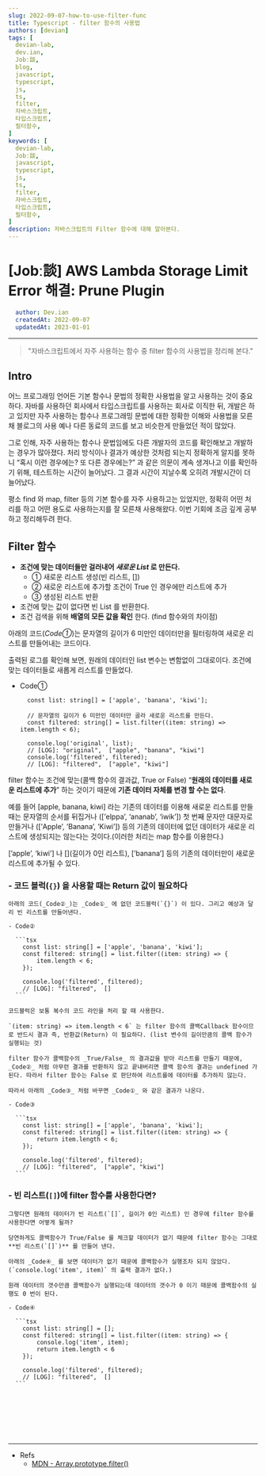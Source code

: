 ```yaml
---
slug: 2022-09-07-how-to-use-filter-func
title: Typescript - filter 함수의 사용법 
authors: [devian]
tags: [
  devian-lab, 
  dev.ian,
  Jobː談,
  blog,
  javascript,
  typescript,
  js,
  ts,
  filter,
  자바스크립트,
  타입스크립트,
  필터함수,
]
keywords: [
  devian-lab,
  Jobː談,
  javascript,
  typescript,
  js,
  ts,
  filter,
  자바스크립트,
  타입스크립트,
  필터함수,
]
description: 자바스크립트의 Filter 함수에 대해 알아본다.
---
```


<!--title -->
# [Jobː談] AWS Lambda Storage Limit Error 해결: Prune Plugin
<!--//title -->

<!-- 
```json
{
  "author": "Dev.ian",
  "createdAt": "2022-09-07",
  "updatedAt": "2023-01-01"
}
``` 
-->

```yaml
  author: Dev.ian
  createdAt: 2022-09-07
  updatedAt: 2023-01-01
```

---

> "자바스크립트에서 자주 사용하는 함수 중 filter 함수의 사용법을 정리해 본다."

<!-- truncate -->

## Intro

  어느 프로그래밍 언어든 기본 함수나 문법의 정확한 사용법을 알고 사용하는 것이 중요하다. 자바를 사용하던 회사에서 타입스크립트를 사용하는 회사로 이직한 뒤, 개발은 하고 있지만 자주 사용하는 함수나 프로그래밍 문법에 대한 정확한 이해와 사용법을 모른채 블로그의 사용 예나 다른 동료의 코드를 보고 비슷한게 만들었던 적이 많았다.

  그로 인해, 자주 사용하는 함수나 문법임에도 다른 개발자의 코드를 확인해보고 개발하는 경우가 많아졌다. 처리 방식이나 결과가 예상한 것처럼 되는지 정확하게 알지를 못하니 “혹시 이런 경우에는? 또 다른 경우에는?” 과 같은 의문이 계속 생겨나고 이를 확인하기 위해, 테스트하는 시간이 늘어났다. 그 결과 시간이 지날수록 오히려 개발시간이 더 늘어났다.

  평소 find 와 map, filter 등의 기본 함수를 자주 사용하고는 있었지만, 정확히 어떤 처리를 하고 어떤 용도로 사용하는지를 잘 모른채 사용해왔다. 이번 기회에 조금 깊게 공부하고 정리해두려 한다.

## Filter 함수

  - **조건에 맞는 데이터들만 걸러내어 _새로운 List_ 로 만든다.**
    + ① 새로운 리스트 생성(빈 리스트, [])
    + ② 새로운 리스트에 추가할 조건이 True 인 경우에만 리스트에 추가
    + ③ 생성된 리스트 반환
  - 조건에 맞는 값이 없다면 빈 List 를 반환한다.
  - 조건 검색을 위해 **배열의 모든 값을 확인** 한다. (find 함수와의 차이점)

  아래의 코드(_Code①_)는 문자열의 길이가 6 미만인 데이터만을 필터링하여 새로운 리스트를 만들어내는 코드이다.

  출력된 로그를 확인해 보면, 원래의 데이터인 list 변수는 변함없이 그대로이다. 조건에 맞는 데이터들로 새롭게 리스트를 만들었다.

  - Code①
    ```tsx
      const list: string[] = ['apple', 'banana', 'kiwi'];

      // 문자열의 길이가 6 미만인 데이터만 골라 새로운 리스트를 만든다.
      const filtered: string[] = list.filter((item: string) => item.length < 6);

      console.log('original', list);
      // [LOG]: "original",  ["apple", "banana", "kiwi"] 
      console.log('filtered', filtered);
      // [LOG]: "filtered",  ["apple", "kiwi"]
    ```

  filter 함수는 조건에 맞는(콜백 함수의 결과값, True or False) “**원래의 데이터를 새로운 리스트에 추가**” 하는 것이기 때문에 **기존 데이터 자체를 변경 할 수는 없다**.

  예를 들어 [apple, banana, kiwi] 라는 기존의 데이터를 이용해 새로운 리스트를 만들 때는 문자열의 순서를 뒤집거나 ([’elppa’, ‘ananab’, ‘iwik’]) 첫 번째 문자만 대문자로 만들거나 ([’Apple’, ’Banana’, ’Kiwi’])  등의 기존의 데이터에 없던 데이터가 새로운 리스트에 생성되지는 않는다는 것이다.(이러한 처리는 map 함수를 이용한다.) 
  
  [’apple’, ‘kiwi’] 나 [](길이가 0인 리스트), [’banana’] 등의 기존의 데이터만이 새로운 리스트에 추가될 수 있다.


  ### - 코드 블럭(`{}`) 을 사용할 때는 Return 값이 필요하다

    아래의 코드(_Code②_)는 _Code①_ 에 없던 코드블럭(`{}`) 이 있다. 그리고 예상과 달리 빈 리스트를 만들어낸다. 

    - Code②

      ```tsx
        const list: string[] = ['apple', 'banana', 'kiwi'];
        const filtered: string[] = list.filter((item: string) => {
            item.length < 6;
        });

        console.log('filtered', filtered);
        // [LOG]: "filtered",  []
      ```

    코드블럭은 보통 복수의 코드 라인을 처리 할 때 사용한다. 
    
    `(item: string) => item.length < 6` 는 filter 함수의 콜백Callback 함수이므로 반드시 결과 즉, 반환값(Return) 이 필요하다. (list 변수의 길이만큼의 콜백 함수가 실행되는 것)

    filter 함수가 콜백함수의 _True/False_ 의 결과값을 받아 리스트를 만들기 때문에, _Code②_ 처럼 아무런 결과를 반환하지 않고 끝내버리면 콜백 함수의 결과는 undefined 가 된다. 따라서 filter 함수는 False 로 판단하여 리스트를에 데이터를 추가하지 않는다.

    따라서 아래의 _Code③_ 처럼 바꾸면 _Code①_ 와 같은 결과가 나온다. 

    - Code③

      ```tsx
        const list: string[] = ['apple', 'banana', 'kiwi'];
        const filtered: string[] = list.filter((item: string) => {
            return item.length < 6;
        });

        console.log('filtered', filtered);
        // [LOG]: "filtered",  ["apple", "kiwi"]
      ```


  ### - 빈 리스트(`[]`)에 filter 함수를 사용한다면?

    그렇다면 원래의 데이터가 빈 리스트(`[]`, 길이가 0인 리스트) 인 경우에 filter 함수를 사용한다면 어떻게 될까?

    당연하게도 콜백함수가 True/False 를 체크할 데이터가 없기 때문에 filter 함수는 그대로 **빈 리스트(`[]`)** 를 만들어 낸다. 

    아래의 _Code④_ 를 보면 데이터가 없기 때문에 콜백함수가 실행조차 되지 않았다.(`console.log('item', item)` 의 출력 결과가 없다.) 

    원래 데이터의 갯수만큼 콜백함수가 실행되는데 데이터의 갯수가 0 이기 때문에 콜백함수의 실행도 0 번이 된다.

    - Code④

      ```tsx
        const list: string[] = [];
        const filtered: string[] = list.filter((item: string) => {
            console.log('item', item);
            return item.length < 6
        });

        console.log('filtered', filtered);
        // [LOG]: "filtered",  []
      ```









<br /><br /><br /><br /><br />

--- 
- Refs
  + [MDN - Array.prototype.filter()](https://developer.mozilla.org/en-US/docs/Web/JavaScript/Reference/Global_Objects/Array/filter)
